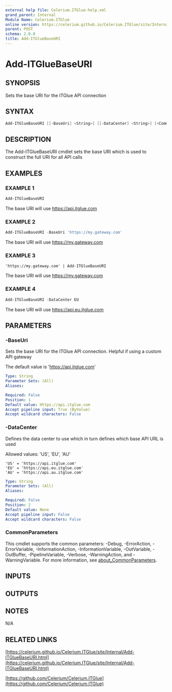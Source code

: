 ```yaml
---
external help file: Celerium.ITGlue-help.xml
grand_parent: Internal
Module Name: Celerium.ITGlue
online version: https://celerium.github.io/Celerium.ITGlue/site/Internal/Add-ITGlueBaseURI.html
parent: POST
schema: 2.0.0
title: Add-ITGlueBaseURI
---
```


# Add-ITGlueBaseURI

## SYNOPSIS
Sets the base URI for the ITGlue API connection

## SYNTAX

```powershell
Add-ITGlueBaseURI [[-BaseUri] <String>] [[-DataCenter] <String>] [<CommonParameters>]
```

## DESCRIPTION
The Add-ITGlueBaseURI cmdlet sets the base URI which is used
to construct the full URI for all API calls

## EXAMPLES

### EXAMPLE 1
```powershell
Add-ITGlueBaseURI
```

The base URI will use https://api.itglue.com

### EXAMPLE 2
```powershell
Add-ITGlueBaseURI -BaseUri 'https://my.gateway.com'
```

The base URI will use https://my.gateway.com

### EXAMPLE 3
```
'https://my.gateway.com' | Add-ITGlueBaseURI
```

The base URI will use https://my.gateway.com

### EXAMPLE 4
```powershell
Add-ITGlueBaseURI -DataCenter EU
```

The base URI will use https://api.eu.itglue.com

## PARAMETERS

### -BaseUri
Sets the base URI for the ITGlue API connection.
Helpful
if using a custom API gateway

The default value is 'https://api.itglue.com'

```yaml
Type: String
Parameter Sets: (All)
Aliases:

Required: False
Position: 1
Default value: Https://api.itglue.com
Accept pipeline input: True (ByValue)
Accept wildcard characters: False
```

### -DataCenter
Defines the data center to use which in turn defines which
base API URL is used

Allowed values:
'US', 'EU', 'AU'

    'US' = 'https://api.itglue.com'
    'EU' = 'https://api.eu.itglue.com'
    'AU' = 'https://api.au.itglue.com'

```yaml
Type: String
Parameter Sets: (All)
Aliases:

Required: False
Position: 2
Default value: None
Accept pipeline input: False
Accept wildcard characters: False
```

### CommonParameters
This cmdlet supports the common parameters: -Debug, -ErrorAction, -ErrorVariable, -InformationAction, -InformationVariable, -OutVariable, -OutBuffer, -PipelineVariable, -Verbose, -WarningAction, and -WarningVariable. For more information, see [about_CommonParameters](http://go.microsoft.com/fwlink/?LinkID=113216).

## INPUTS

## OUTPUTS

## NOTES
N/A

## RELATED LINKS

[https://celerium.github.io/Celerium.ITGlue/site/Internal/Add-ITGlueBaseURI.html](https://celerium.github.io/Celerium.ITGlue/site/Internal/Add-ITGlueBaseURI.html)

[https://github.com/Celerium/Celerium.ITGlue](https://github.com/Celerium/Celerium.ITGlue)

